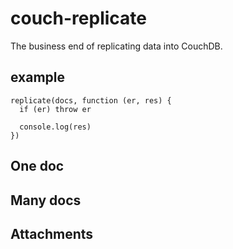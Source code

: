 # couch-replicate

The business end of replicating data into CouchDB.

## example

```
replicate(docs, function (er, res) {
  if (er) throw er
  
  console.log(res)
})
```


## One doc

## Many docs

## Attachments

